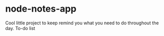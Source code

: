 # node-notes-app
Cool little project to keep remind you what you need to do throughout the day. To-do list
